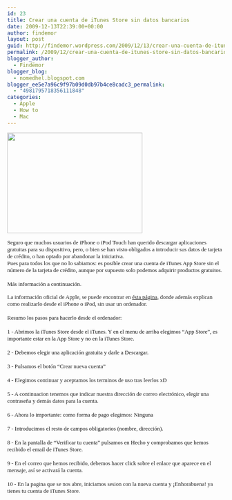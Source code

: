 ```yaml
---
id: 23
title: Crear una cuenta de iTunes Store sin datos bancarios
date: 2009-12-13T22:39:00+00:00
author: findemor
layout: post
guid: http://findemor.wordpress.com/2009/12/13/crear-una-cuenta-de-itunes-store-sin-datos-bancarios
permalink: /2009/12/crear-una-cuenta-de-itunes-store-sin-datos-bancarios/
blogger_author:
  - Findëmor
blogger_blog:
  - nomedhel.blogspot.com
blogger_ee5e7a96c9f97b09d0db97b4ce8cadc3_permalink:
  - "4981795718356111848"
categories:
  - Apple
  - How to
  - Mac
---
```

<a style="text-decoration: none;" href="http://images.apple.com/euro/itunes/download/images/download_hero20090909.jpg"><img class="alignleft" style="border: 0px initial initial;" src="http://images.apple.com/euro/itunes/download/images/download_hero20090909.jpg" border="0" alt="" width="313" height="232" /></a>

<p style="font: 12px Helvetica; margin: 0;">
  <span style="font-family: georgia;"><span style="font-size: small;">Seguro que muchos usuarios de iPhone o iPod Touch han querido descargar aplicaciones gratuitas para su dispositivo, pero, o bien se han visto obligados a introducir sus datos de tarjeta de crédito, o han optado por abandonar la iniciativa.</span></span>
</p>

<p style="font: 12px Helvetica; margin: 0;">
  <span style="font-family: georgia;"><span style="font-size: small;">Pues para todos los que no lo sabiamos: es posible crear una cuenta de iTunes App Store sin el número de la tarjeta de crédito, aunque por supuesto solo podemos adquirir productos gratuitos.</span></span>
</p>

<p style="font: 12px Helvetica; min-height: 14px; margin: 0;">
  <span style="font-family: georgia;"><span style="font-size: small;"><br /> </span></span>
</p>

<p style="font: 12px Helvetica; margin: 0;">
  <span style="font-family: georgia;"><span style="font-size: small;">Más información a continuación.</span></span>
</p>

<span id="fullpost"><span style="font-family: georgia;"><span style="font-size: small;"><!--more--></span></span></span>

<p style="font: 12px Helvetica; margin: 0;">
  <span style="font-family: georgia;"><span style="font-size: small;">La información oficial de Apple, se puede encontrar en </span></span><a href="http://support.apple.com/kb/HT2534?viewlocale=es_ES"><span style="font-family: georgia;"><span style="font-size: small;">ésta página</span></span></a><span style="font-family: georgia;"><span style="font-size: small;">, donde además explican como realizarlo desde el iPhone o iPod, sin usar un ordenador.</span></span>
</p>

<p style="font: 12px Helvetica; min-height: 14px; margin: 0;">
  <span style="font-family: georgia;"><span style="font-size: small;"><br /> </span></span>
</p>

<p style="font: 12px Helvetica; margin: 0;">
  <span style="font-family: georgia;"><span style="font-size: small;">Resumo los pasos para hacerlo desde el ordenador:</span></span>
</p>

<p style="font: 12px Helvetica; min-height: 14px; margin: 0;">
  <span style="font-family: georgia;"><span style="font-size: small;"><br /> </span></span>
</p>

<p style="font: 12px Helvetica; margin: 0;">
  <span style="font-family: georgia;"><span style="font-size: small;">1 - Abrimos la iTunes Store desde el iTunes. Y en el menu de arriba elegimos “App Store”, es importante estar en la App Store y no en la iTunes Store.</span></span>
</p>

<p style="font: 12px Helvetica; min-height: 14px; margin: 0;">
  <span style="font-family: georgia;"><span style="font-size: small;"><br /> </span></span>
</p>

<p style="font: 12px Helvetica; margin: 0;">
  <span style="font-family: georgia;"><span style="font-size: small;">2 - Debemos elegir una aplicación gratuita y darle a Descargar.</span></span>
</p>

<p style="font: 12px Helvetica; min-height: 14px; margin: 0;">
  <span style="font-family: georgia;"><span style="font-size: small;"><br /> </span></span>
</p>

<p style="font: 12px Helvetica; margin: 0;">
  <span style="font-family: georgia;"><span style="font-size: small;">3 - Pulsamos el botón “Crear nueva cuenta”</span></span>
</p>

<p style="font: 12px Helvetica; min-height: 14px; margin: 0;">
  <span style="font-family: georgia;"><span style="font-size: small;"><br /> </span></span>
</p>

<p style="font: 12px Helvetica; margin: 0;">
  <span style="font-family: georgia;"><span style="font-size: small;">4 - Elegimos continuar y aceptamos los terminos de uso tras leerlos xD</span></span>
</p>

<p style="font: 12px Helvetica; min-height: 14px; margin: 0;">
  <span style="font-family: georgia;"><span style="font-size: small;"><br /> </span></span>
</p>

<p style="font: 12px Helvetica; margin: 0;">
  <span style="font-family: georgia;"><span style="font-size: small;">5 - A continuacion tenemos que indicar nuestra dirección de correo electrónico, elegir una contraseña y demás datos para la cuenta.</span></span>
</p>

<p style="font: 12px Helvetica; min-height: 14px; margin: 0;">
  <span style="font-family: georgia;"><span style="font-size: small;"><br /> </span></span>
</p>

<p style="font: 12px Helvetica; margin: 0;">
  <span style="font-family: georgia;"><span style="font-size: small;">6 - Ahora lo importante: como forma de pago elegimos: Ninguna</span></span>
</p>

<p style="font: 12px Helvetica; min-height: 14px; margin: 0;">
  <span style="font-family: georgia;"><span style="font-size: small;"><br /> </span></span>
</p>

<p style="font: 12px Helvetica; margin: 0;">
  <span style="font-family: georgia;"><span style="font-size: small;">7 - Introducimos el resto de campos obligatorios (nombre, dirección).</span></span>
</p>

<p style="font: 12px Helvetica; min-height: 14px; margin: 0;">
  <span style="font-family: georgia;"><span style="font-size: small;"><br /> </span></span>
</p>

<p style="font: 12px Helvetica; margin: 0;">
  <span style="font-family: georgia;"><span style="font-size: small;">8 - En la pantalla de “Verificar tu cuenta” pulsamos en Hecho y comprobamos que hemos recibido el email de iTunes Store.</span></span>
</p>

<p style="font: 12px Helvetica; min-height: 14px; margin: 0;">
  <span style="font-family: georgia;"><span style="font-size: small;"><br /> </span></span>
</p>

<p style="font: 12px Helvetica; margin: 0;">
  <span style="font-family: georgia;"><span style="font-size: small;">9 - En el correo que hemos recibido, debemos hacer click sobre el enlace que aparece en el mensaje, así se activará la cuenta.</span></span>
</p>

<p style="font: 12px Helvetica; min-height: 14px; margin: 0;">
  <span style="font-family: georgia;"><span style="font-size: small;"><br /> </span></span>
</p>

<p style="font: 12px Helvetica; margin: 0;">
  <span style="font-family: georgia;"><span style="font-size: small;">10 - En la pagina que se nos abre, iniciamos sesion con la nueva cuenta y ¡Enhorabuena! ya tienes tu cuenta de iTunes Store.</span></span>
</p>

<div>
  <span style="font-family: Helvetica, serif; font-size: 100%;"><span style="font-size: 12px;"><br /> </span></span>
</div>
